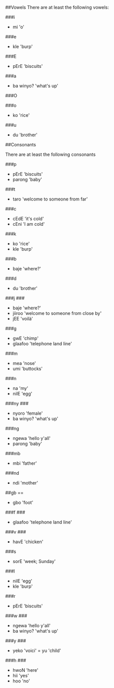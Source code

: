 ##Vowels
There are at least the following vowels: 

###i 
- mi 'o'

###e 
- kle 'burp'


###E 
- pErE 'biscuits'


###a 
- ba winyo? 'what's up'

###O 


###o 
- ko 'rice'

###u 
- du 'brother'


##Consonants

There are at least the following consonants

###p 
- pErE 'biscuits'
- parong 'baby'

###t 
- taro 'welcome to someone from far'

###c 
- cEdE 'it's cold'
- cEni 'I am cold'

###k 
- ko 'rice'
- kle 'burp'

###b 
- baje 'where?'

###d 
- du 'brother'

###j ###
- baje 'where?'
- jiiroo 'welcome to someone from close by'
- jEE 'voilà'


###g 
- gwE 'chimp'
- glaafoo 'telephone land line'

###m 
- mea 'nose'
- umi 'buttocks'

###n 
- na 'my'
- nilE 'egg'

###ny ###
- nyoro 'female'
- ba winyo? 'what's up'


###ng 
- ngewa 'hello y'all'
- parong 'baby'

###mb 
- mbi 'father'

###nd 
- ndi 'mother' 

##gb ==
- gbo 'foot'

###f ###
- glaafoo 'telephone land line'


###v ###
- havE 'chicken'

###s 
- sorE 'week; Sunday'

###l 
- nilE 'egg'
- kle 'burp'

###r 
- pErE 'biscuits'

###w ###
- ngewa 'hello y'all'
- ba winyo? 'what's up'


###y ###
- yeko 'voici'
= yu 'child'

###h ###
- hwoN 'here'
- hii 'yes'
- hoo 'no'
